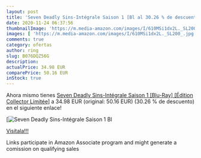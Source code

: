 ```yaml
---
layout: post
title: 'Seven Deadly Sins-Intégrale Saison 1 [Bl al 30.26 % de descuento'
date: 2020-11-24 06:37:56
thumbnailImage: 'https://m.media-amazon.com/images/I/610MSi1dx2L._SL200_.jpg'
images: [ 'https://m.media-amazon.com/images/I/610MSi1dx2L._SL200_.jpg' ]
comments: true
category: ofertas
author: ring
slug: B076DQZ56G
description:
actualPrice: 34.98 EUR
comparePrice: 50.16 EUR
inStock: true
---
```


Ahora mismo tienes [Seven Deadly Sins-Intégrale Saison 1 [Blu-Ray] [Édition Collector Limitée]](https://www.amazon.fr/dp/B076DQZ56G/?tag=tolees0d-21) a 34.98 EUR (original: 50.16 EUR) (30.26 %  de descuento) en el siguiente enlace!

[![Seven Deadly Sins-Intégrale Saison 1 [Bl](https://m.media-amazon.com/images/I/610MSi1dx2L._SL200_.jpg)](https://www.amazon.fr/dp/B076DQZ56G/?tag=tolees0d-21)

[Visítala!!!](https://www.amazon.fr/dp/B076DQZ56G/?tag=tolees0d-21)

Links participate in Amazon Associate program and might generate a comission on qualifying sales
